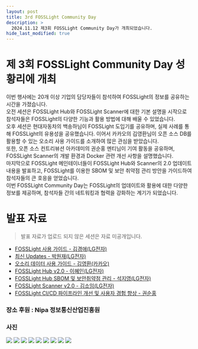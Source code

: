 ```yaml
---
layout: post
title: 3rd FOSSLight Community Day
description: >
  2024.11.12 제3회 FOSSLight Community Day가 개최되었습니다. 
hide_last_modified: true
---
```


# 제 3회 FOSSLight Community Day 성황리에 개최    
이번 행사에는 20개 이상 기업의 담당자들이 참석하여 FOSSLight의 정보를 공유하는 시간을 가졌습니다.<br>
오전 세션은 FOSSLight Hub와 FOSSLight Scanner에 대한 기본 설명을 시작으로 참석자들은  FOSSLight의 다양한 기능과 활용 방법에 대해 배울 수 있었습니다.<br>
오후 세션은 현대자동차의 백송하님이 FOSSLight 도입기를 공유하며, 실제 사례를 통해 FOSSLight의 유용성을 공유했습니다. 이어서 카카오의 김영환님이 오픈 소스 DB를 활용할 수 있는 오소리 사용 가이드를 소개하여 많은 관심을 받았습니다.<br>
또한, 오픈 소스 컨트리뷰션 아카데미의 권순홍 멘티님이 기여 활동을 공유하며, FOSSLight Scanner의 개발 환경과 Docker 관련 개선 사항을 설명했습니다. <br> 마지막으로 FOSSLight 메인테이너들이 FOSSLight Hub와 Scanner의 2.0 업데이트 내용을 발표하고, FOSSLight를 이용한 SBOM 및 보안 취약점 관리 방안을 가이드하여 참석자들의 큰 호응을 얻었습니다.<br>
이번 FOSSLight Community Day는 FOSSLight의 업데이트와 활용에 대한 다양한 정보를 제공하며, 참석자들 간의 네트워킹과 협력을 강화하는 계기가 되었습니다.

       
# 발표 자료
> 발표 자료가 업로드 되지 않은 세션은 자료 미공개입니다. 
       
- [FOSSLight 사용 가이드 - 김경애(LG전자)](../../assets/files/241112/241112_FOSSLight_guide.pdf)
- [최신 Updates - 박원재(LG전자)](../../assets/files/241112/FL_Comm_2024_News.pdf)
- [오소리 데이터 사용 가이드 - 김영환(카카오)](../../assets/files/241112/OSORI_Kakao_Sean.pdf)
- [FOSSLight Hub v2.0 - 이혜인(LG전자)](../../assets/files/241112/FL_Hub_2.0.pdf)
- [FOSSLight Hub SBOM 및 보안취약점 관리 - 석지영(LG전자)](../../assets/files/241112/vulnerability_jy.pdf)
- [FOSSLight Scanner v2.0 - 김소임(LG전자)](../../assets/files/241112/241112_FOSSLight_Update_2.0.pdf)
- [FOSSLight CI/CD 파이프라인 개선 및 사용자 경험 향상 - 권순홍](../../assets/files/241112/KSH_final_ppt.pdf)
       

### 장소 후원 : Nipa 정보통신산업진흥원    

### 사진
 ![](../../assets/img/news/241112/k2_full0.JPG)
 ![](../../assets/img/news/241112/DSC_2061_chs.JPG)
 ![](../../assets/img/news/241112/DSC_2071_pwj.JPG)
 ![](../../assets/img/news/241112/DSC_2083_BaekSongHa.JPG)
 ![](../../assets/img/news/241112/DSC_2092_Sean.JPG)
 ![](../../assets/img/news/241112/DSC_2130_sh.JPG)
 ![](../../assets/img/news/241112/DSC_2098_hi.JPG)
 ![](../../assets/img/news/241112/DSC_2105_ddjy.JPG)
 ![](../../assets/img/news/241112/DSC_2123_si.JPG)


